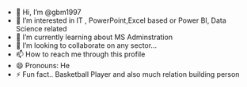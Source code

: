 - 👋 Hi, I’m @gbm1997
- 👀 I’m interested in IT , PowerPoint,Excel based or Power BI, Data Science related
- 🌱 I’m currently learning about MS Adminstration 
- 💞️ I’m looking to collaborate on any sector...
- 📫 How to reach me through this profile
- 😄 Pronouns: He
- ⚡ Fun fact.. Basketball Player and also much relation building person
